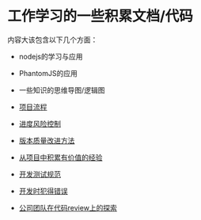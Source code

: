 # 工作学习的一些积累文档/代码
内容大该包含以下几个方面：
+ nodejs的学习与应用
+ PhantomJS的应用
+ 一些知识的思维导图/逻辑图

+ [项目流程](./doc/项目流程.md)
+ [进度风险控制](./doc/进度风险控制.md)
+ [版本质量改进方法](./doc/版本质量改进方法.md)
+ [从项目中积累有价值的经验](./doc/从项目中积累有价值的经验.md)
+ [开发测试规范](./doc/开发测试规范.md)
+ [开发时犯得错误](./doc/开发时犯得错误.md)
+ [公司团队在代码review上的探索](./doc/公司团队在代码review上的探索.md)